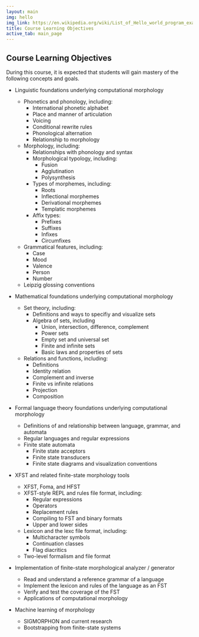 ```yaml
---
layout: main
img: hello
img_link: https://en.wikipedia.org/wiki/List_of_Hello_world_program_examples
title: Course Learning Objectives
active_tab: main_page 
---
```


<h2>Course Learning Objectives</h2>

During this course, it is expected that students will gain mastery of the following concepts and goals.

* Linguistic foundations underlying computational morphology
  * Phonetics and phonology, including:
    * International phonetic alphabet
    * Place and manner of articulation
    * Voicing
    * Conditional rewrite rules
    * Phonological alternation
    * Relationship to morphology
  * Morphology, including:
    * Relationships with phonology and syntax
    * Morphological typology, including:
      * Fusion
      * Agglutination
      * Polysynthesis
    * Types of morphemes, including:
      * Roots
      * Inflectional morphemes
      * Derivational morphemes
      * Templatic morphemes
    * Affix types:
      * Prefixes
      * Suffixes
      * Infixes
      * Circumfixes
  * Grammatical features, including:
    * Case
    * Mood
    * Valence
    * Person
    * Number
  * Leipzig glossing conventions

* Mathematical foundations underlying computational morphology
  * Set theory, including:
    * Definitions and ways to specifiy and visualize sets
    * Algebra of sets, including
      * Union, intersection, difference, complement
      * Power sets
      * Empty set and universal set
      * Finite and infinite sets
      * Basic laws and properties of sets
  * Relations and functions, including:
    * Definitions
    * Identity relation
    * Complement and inverse
    * Finite vs infinite relations
    * Projection
    * Composition
  
* Formal language theory foundations underlying computational morphology
  * Definitions of and relationship between language, grammar, and automata
  * Regular languages and regular expressions
  * Finite state automata
    * Finite state acceptors
    * Finite state transducers
    * Finite state diagrams and visualization conventions

* XFST and related finite-state morphology tools
  * XFST, Foma, and HFST
  * XFST-style REPL and rules file format, including:
    * Regular expressions
    * Operators
    * Replacement rules
    * Compiling to FST and binary formats
    * Upper and lower sides
  * Lexicon and the lexc file format, including:
    * Multicharacter symbols
    * Continuation classes
    * Flag diacritics
  * Two-level formalism and file format

* Implementation of finite-state morphological analyzer / generator
  * Read and understand a reference grammar of a language
  * Implement the lexicon and rules of the language as an FST
  * Verify and test the coverage of the FST
  * Applications of computational morphology

* Machine learning of morphology
  * SIGMORPHON and current research
  * Bootstrapping from finite-state systems


